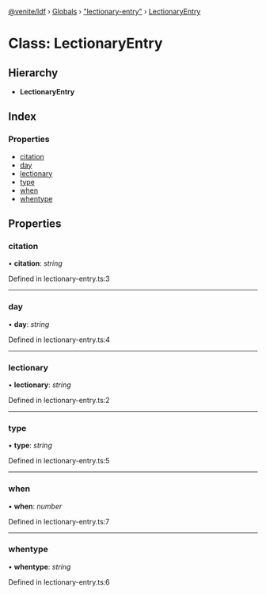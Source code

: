 [@venite/ldf](../README.md) › [Globals](../globals.md) › ["lectionary-entry"](../modules/_lectionary_entry_.md) › [LectionaryEntry](_lectionary_entry_.lectionaryentry.md)

# Class: LectionaryEntry

## Hierarchy

* **LectionaryEntry**

## Index

### Properties

* [citation](_lectionary_entry_.lectionaryentry.md#citation)
* [day](_lectionary_entry_.lectionaryentry.md#day)
* [lectionary](_lectionary_entry_.lectionaryentry.md#lectionary)
* [type](_lectionary_entry_.lectionaryentry.md#type)
* [when](_lectionary_entry_.lectionaryentry.md#when)
* [whentype](_lectionary_entry_.lectionaryentry.md#whentype)

## Properties

###  citation

• **citation**: *string*

Defined in lectionary-entry.ts:3

___

###  day

• **day**: *string*

Defined in lectionary-entry.ts:4

___

###  lectionary

• **lectionary**: *string*

Defined in lectionary-entry.ts:2

___

###  type

• **type**: *string*

Defined in lectionary-entry.ts:5

___

###  when

• **when**: *number*

Defined in lectionary-entry.ts:7

___

###  whentype

• **whentype**: *string*

Defined in lectionary-entry.ts:6
